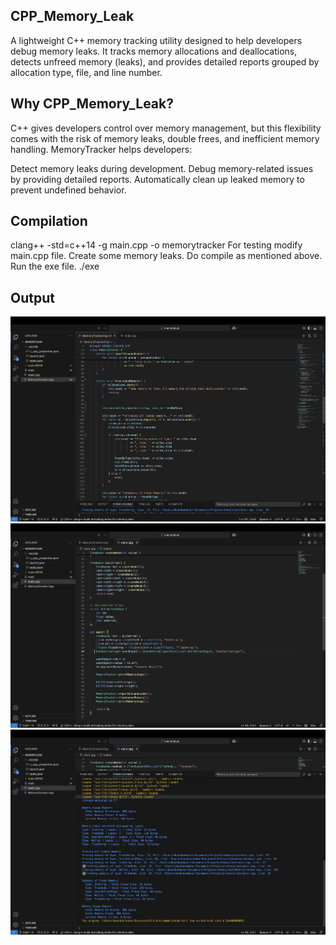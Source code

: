 ## CPP_Memory_Leak      
A lightweight C++ memory tracking utility designed to help developers debug memory leaks. It tracks memory allocations and deallocations, detects unfreed memory (leaks), and provides detailed reports grouped by allocation type, file, and line number.

## Why CPP_Memory_Leak?           
C++ gives developers control over memory management, but this flexibility comes with the risk of memory leaks, double frees, and inefficient memory handling. MemoryTracker helps developers:

Detect memory leaks during development.
Debug memory-related issues by providing detailed reports.
Automatically clean up leaked memory to prevent undefined behavior.     

## Compilation
clang++ -std=c++14 -g main.cpp -o memorytracker
For testing modify main.cpp file. Create some memory leaks. Do compile as mentioned above. Run the exe file.
./exe

 ## Output
![Screenshot (2)](https://github.com/karma659/CppMemory_Leak/blob/main/uploads/1.png)
![Screenshot (1)](https://github.com/karma659/CppMemory_Leak/blob/main/uploads/3.png)
![Screenshot (3)](https://github.com/karma659/CppMemory_Leak/blob/main/uploads/2.png)
